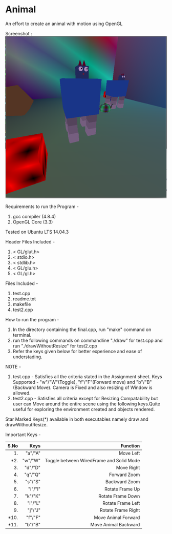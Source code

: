 # Animal
An effort to create an animal with motion using OpenGL

Screenshot :  
![alt text]( https://raw.githubusercontent.com/VarunWachaspati/animal/master/Animal.png "Animal")

Requirements to run the Program -  
1. gcc compiler (4.8.4)  
2. OpenGL Core (3.3)  

Tested on Ubuntu LTS 14.04.3  

Header Files Included -   
1. < GL/glut.h>
2. < stdio.h>
3. < stdlib.h>
4. < GL/glu.h>
5. < GL/gl.h>


Files Included -   
1. test.cpp
2. readme.txt
3. makefile
4. test2.cpp

How to run the program -
1. In the directory containing the final.cpp, run "make" command on terminal.
2. run the following commands on commandline "./draw" for test.cpp and run "./drawWithoutResize" for test2.cpp
3. Refer the keys given below for better experience and ease of understading.

NOTE -   
1. test.cpp - Satisfies all the criteria stated in the Assignment sheet.   Keys Supported - "w"/"W"(Toggle), "f"/"F"(Forward move) and "b"/"B"(Backward Move).   Camera is Fixed and also resizing of Window is allowed.    
2. test2.cpp - Satisfies all criteria except for Resizing Compatability but user can Move around the entire scene using the following keys.Quite useful for exploring the environment created and objects rendered.  
 

Star Marked Keys(*) available in both executables namely draw and drawWithoutResize.  

Important Keys -   

|S.No|  Keys  | Function                                 |
----:|-------:|-----------------------------------------:|
| 1. |"a"/"A" | Move Left                                |
|*2. |"w"/"W" | Toggle between WiredFrame and Solid Mode |
| 3. |"d"/"D" | Move Right								               |
| 4. |"q"/"Q" | Forward Zoom                             |
| 5. |"s"/"S" | Backward Zoom                            |
| 6. |"i"/"I" | Rotate Frame Up                          |
| 7. |"k"/"K" | Rotate Frame Down                        |
| 8. |"l"/"L" | Rotate Frame Left                        |
| 9. |"j"/"J" | Rotate Frame Right                       |
|*10.|"f"/"F" | Move Animal Forward                      |
|*11.|"b"/"B" | Move Animal Backward                     |
